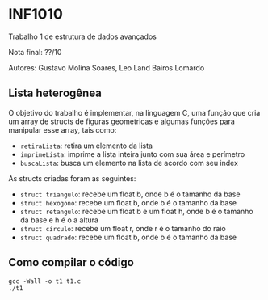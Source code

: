 # INF1010
Trabalho 1 de estrutura de dados avançados

Nota final: ??/10

Autores:    Gustavo Molina Soares,
            Leo Land Bairos Lomardo

## Lista heterogênea

O objetivo do trabalho é implementar, na linguagem C, uma função que cria um array de structs de figuras geometricas e algumas funções para manipular esse array, tais como:
- `retiraLista`: retira um elemento da lista
- `imprimeLista`: imprime a lista inteira junto com sua área e perímetro
- `buscaLista`: busca um elemento na lista de acordo com seu index

As structs criadas foram as seguintes:

- `struct triangulo`: recebe um float b, onde b é o tamanho da base
- `struct hexogono`: recebe um float b, onde b é o tamanho da base
- `struct retangulo`: recebe um float b e um float h, onde b é o tamanho da base e h é o a altura
- `struct circulo`: recebe um float r, onde r é o tamanho do raio
- `struct quadrado`: recebe um float b, onde b é o tamanho da base

## Como compilar o código

```
gcc -Wall -o t1 t1.c
./t1
```

